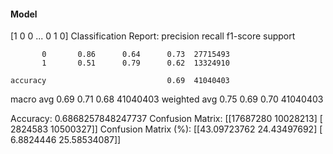 #### Model
[1 0 0 ... 0 1 0]
Classification Report:
              precision    recall  f1-score   support

           0       0.86      0.64      0.73  27715493
           1       0.51      0.79      0.62  13324910

    accuracy                           0.69  41040403
   macro avg       0.69      0.71      0.68  41040403
weighted avg       0.75      0.69      0.70  41040403

Accuracy: 0.6868257848247737
Confusion Matrix:
[[17687280 10028213]
 [ 2824583 10500327]]
Confusion Matrix (%):
[[43.09723762 24.43497692]
 [ 6.8824446  25.58534087]]
